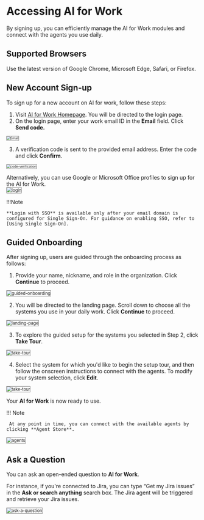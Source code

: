 # Accessing AI for Work

By signing up, you can efficiently manage the AI for Work modules and connect with the agents you use daily.

## Supported Browsers
Use the latest version of Google Chrome, Microsoft Edge, Safari, or Firefox.

## New Account Sign-up

To sign up for a new account on AI for work, follow these steps:

1. Visit [AI for Work Homepage](https://eva.kore.ai/login). You will be directed to the login page.
2.  On the login page, enter your work email ID in the **Email** field. Click **Send code.**  
<img src="../images/email.png" alt="Email" title="Email" style="border: 1px solid gray; zoom:60%;">

3. A verification code is sent to the provided email address. Enter the code and click **Confirm**.  
<img src="../images/code-verification.png" alt="code-verification" title="code-verification" style="border: 1px solid gray; zoom:60%;"> 

Alternatively, you can use Google or Microsoft Office profiles to sign up for the AI for Work.  
<img src="../images/login.png" alt="login" title="login" style="border: 1px solid gray; zoom:80%;">

!!!Note
    
    **Login with SSO** is available only after your email domain is configured for Single Sign-On. For guidance on enabling SSO, refer to  [Using Single Sign-On].


## Guided Onboarding

After signing up, users are guided through the onboarding process as follows:

1. Provide your name, nickname, and role in the organization. Click **Continue** to proceed.  
<img src="../images/guided-onboarding1.png" alt="guided-onboarding" title="guided-onboarding" style="border: 1px solid gray; zoom:80%;">

2. You will be directed to the landing page. Scroll down to choose all the systems you use in your daily work. Click **Continue** to proceed.  
<img src="../images/landing-page.png" alt="landing-page" title="landing-page" style="border: 1px solid gray; zoom:80%;">

3. To explore the guided setup for the systems you selected in Step 2, click **Take Tour**.  
<img src="../images/take-tour.png" alt="take-tour" title="take-tour" style="border: 1px solid gray; zoom:80%;">

4. Select the system for which you'd like to begin the setup tour, and then follow the onscreen instructions to connect with the agents. To modify your system selection, click **Edit**.  
<img src="../images/guided-setup.png" alt="take-tour" title="take-tour" style="border: 1px solid gray; zoom:80%;"> 


 Your **AI for Work** is now ready to use.

!!! Note 

     At any point in time, you can connect with the available agents by clicking **Agent Store**.

<img src="../images/agents.png" alt="agents" title="agents" style="border: 1px solid gray; zoom:80%;">

## Ask a Question
You can ask an open-ended question to **AI for Work**.

For instance, if you're connected to Jira, you can type “Get my Jira issues” in the **Ask or search anything** search box. The Jira agent will be triggered and retrieve your Jira issues.

<img src="../images/ask-a-question.png" alt="ask-a-question" title="ask-a-question" style="border: 1px solid gray; zoom:80%;">
